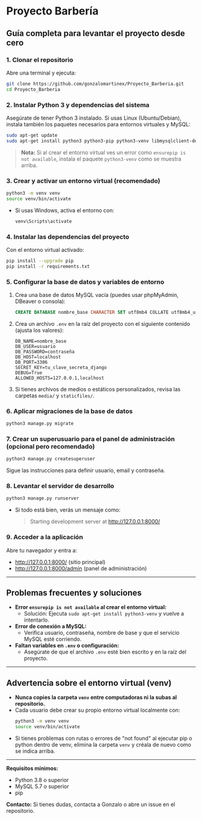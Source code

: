 # Proyecto Barbería

## Guía completa para levantar el proyecto desde cero

### 1. Clonar el repositorio

Abre una terminal y ejecuta:

```bash
git clone https://github.com/gonzalomartinex/Proyecto_Barberia.git
cd Proyecto_Barberia
```

### 2. Instalar Python 3 y dependencias del sistema

Asegúrate de tener Python 3 instalado. Si usas Linux (Ubuntu/Debian), instala también los paquetes necesarios para entornos virtuales y MySQL:

```bash
sudo apt-get update
sudo apt-get install python3 python3-pip python3-venv libmysqlclient-dev
```

> **Nota:** Si al crear el entorno virtual ves un error como `ensurepip is not available`, instala el paquete `python3-venv` como se muestra arriba.

### 3. Crear y activar un entorno virtual (recomendado)

```bash
python3 -m venv venv
source venv/bin/activate
```

- Si usas Windows, activa el entorno con:
  ```cmd
  venv\Scripts\activate
  ```

### 4. Instalar las dependencias del proyecto

Con el entorno virtual activado:

```bash
pip install --upgrade pip
pip install -r requirements.txt
```

### 5. Configurar la base de datos y variables de entorno

1. Crea una base de datos MySQL vacía (puedes usar phpMyAdmin, DBeaver o consola):
   ```sql
   CREATE DATABASE nombre_base CHARACTER SET utf8mb4 COLLATE utf8mb4_unicode_ci;
   ```
2. Crea un archivo `.env` en la raíz del proyecto con el siguiente contenido (ajusta los valores):
   ```env
   DB_NAME=nombre_base
   DB_USER=usuario
   DB_PASSWORD=contraseña
   DB_HOST=localhost
   DB_PORT=3306
   SECRET_KEY=tu_clave_secreta_django
   DEBUG=True
   ALLOWED_HOSTS=127.0.0.1,localhost
   ```
3. Si tienes archivos de medios o estáticos personalizados, revisa las carpetas `media/` y `staticfiles/`.

### 6. Aplicar migraciones de la base de datos

```bash
python3 manage.py migrate
```

### 7. Crear un superusuario para el panel de administración (opcional pero recomendado)

```bash
python3 manage.py createsuperuser
```

Sigue las instrucciones para definir usuario, email y contraseña.

### 8. Levantar el servidor de desarrollo

```bash
python3 manage.py runserver
```

- Si todo está bien, verás un mensaje como:
  > Starting development server at http://127.0.0.1:8000/

### 9. Acceder a la aplicación

Abre tu navegador y entra a:
- http://127.0.0.1:8000/  (sitio principal)
- http://127.0.0.1:8000/admin  (panel de administración)

---

## Problemas frecuentes y soluciones

- **Error `ensurepip is not available` al crear el entorno virtual:**
  - Solución: Ejecuta `sudo apt-get install python3-venv` y vuelve a intentarlo.
- **Error de conexión a MySQL:**
  - Verifica usuario, contraseña, nombre de base y que el servicio MySQL esté corriendo.
- **Faltan variables en `.env` o configuración:**
  - Asegúrate de que el archivo `.env` esté bien escrito y en la raíz del proyecto.

---

## Advertencia sobre el entorno virtual (venv)

- **Nunca copies la carpeta `venv` entre computadoras ni la subas al repositorio.**
- Cada usuario debe crear su propio entorno virtual localmente con:
  ```bash
  python3 -m venv venv
  source venv/bin/activate
  ```
- Si tienes problemas con rutas o errores de "not found" al ejecutar pip o python dentro de venv, elimina la carpeta `venv` y créala de nuevo como se indica arriba.

---

**Requisitos mínimos:**
- Python 3.8 o superior
- MySQL 5.7 o superior
- pip

**Contacto:**
Si tienes dudas, contacta a Gonzalo o abre un issue en el repositorio.
